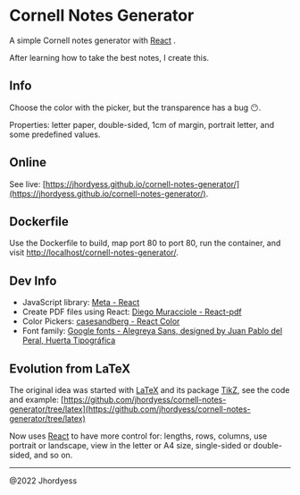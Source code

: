 # Cornell Notes Generator

A simple Cornell notes generator with [React](https://reactjs.org/) .

After learning how to take the best notes, I create this.

## Info

Choose the color with the picker, but the transparence has a bug 😶.

Properties: letter paper, double-sided, 1cm of margin, portrait letter, and some predefined values.

## Online

See live: [https://jhordyess.github.io/cornell-notes-generator/](https://jhordyess.github.io/cornell-notes-generator/).

## Dockerfile

Use the Dockerfile to build, map port 80 to port 80, run the container, and visit [http://localhost/cornell-notes-generator/](http://localhost/cornell-notes-generator/).

## Dev Info

- JavaScript library: [Meta - React](https://reactjs.org/)
- Create PDF files using React: [Diego Muracciole - React-pdf](https://react-pdf.org/)
- Color Pickers: [casesandberg - React Color](https://casesandberg.github.io/react-color/)
- Font family: [Google fonts - Alegreya Sans, designed by Juan Pablo del Peral, Huerta Tipográfica](https://fonts.google.com/specimen/Alegreya+Sans)

## Evolution from LaTeX

The original idea was started with [LaTeX](https://www.latex-project.org/) and its package [TikZ](https://www.ctan.org/pkg/pgf), see the code and example: [https://github.com/jhordyess/cornell-notes-generator/tree/latex](https://github.com/jhordyess/cornell-notes-generator/tree/latex)

Now uses [React](https://reactjs.org/) to have more control for: lengths, rows, columns, use portrait or landscape, view in the letter or A4 size, single-sided or double-sided, and so on.

---

@2022 Jhordyess
